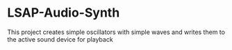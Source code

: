 # LSAP-Audio-Synth
This project creates simple oscillators with simple waves and writes them to the active sound device for playback
